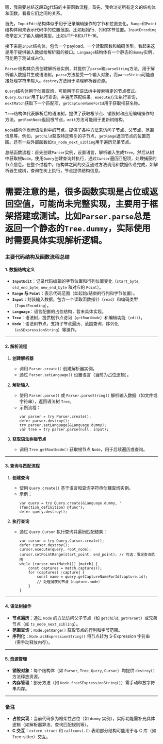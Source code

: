 嗯，我需要总结这段Zig代码的主要函数流程。首先，我会浏览所有定义的结构体和函数，看看它们之间的关系。

首先，`InputEdit`结构体似乎用于记录编辑操作的字节和位置变化。`Range`和`Point`结构体用来表示代码中的位置范围，比如起始行、列和字节位置。`InputEncoding`枚举定义了输入编码类型，比如UTF-8和UTF-16。

接下来是`Input`结构体，包含一个payload、一个读取函数和编码类型。看起来这是用于提供输入数据给解析器的接口。`Language`结构体有一个静态的`dummy`实例，可能用于测试或占位。

`Parser`结构体负责创建解析器实例，并提供了`parse`和`parseString`方法，用于解析输入数据并生成语法树。`parse`方法接受一个输入对象，而`parseString`可能直接处理字符串输入。`destroy`方法用于清理解析器资源。

`Query`结构体用于创建查询，可能用于在语法树中搜索特定的节点模式。`Query.Cursor`用于执行查询，并遍历匹配结果。`execute`方法执行查询，`nextMatch`获取下一个匹配项，`getCaptureNameForId`用于获取捕获名称。

`Tree`结构体代表解析后的语法树，提供了获取根节点、销毁树和应用编辑操作的方法。`getRootNode`返回根节点，`edit`方法可能用于更新树结构。

`Node`结构体表示语法树中的节点，提供了各种方法来访问子节点、父节点、范围信息等。例如，`getChild`获取特定索引的子节点，`getRange`返回节点的位置范围。还有一些外部函数如`ts_node_next_sibling`用于遍历兄弟节点。

总结函数流程：首先创建`Parser`实例，设置语言，解析输入生成`Tree`。然后从树中获取根`Node`，使用`Query`创建查询并执行，通过`Cursor`遍历匹配项，处理捕获的节点信息。在整个过程中，结构体之间的交互通过方法调用和数据传递完成，如解析器生成树，查询在树上执行，节点提供结构信息。

需要注意的是，很多函数实现是占位或返回空值，可能尚未完整实现，主要用于框架搭建或测试。比如`Parser.parse`总是返回一个静态的`Tree.dummy`，实际使用时需要具体实现解析逻辑。
================================================
### 主要代码结构及函数流程总结

#### 1. **数据结构定义**
- **`InputEdit`**：记录代码编辑的字节位置和行列位置变化（`start_byte`, `old_end_byte`, `new_end_byte` 和对应的 `Point`）。
- **`Range` 与 `Point`**：表示代码范围（如起始/结束的行列和字节位置）。
- **`Input`**：封装输入数据，包含一个读取函数指针（`read`）和编码类型（`InputEncoding`）。
- **`Language`**：语言配置的占位结构，暂未具体实现。
- **`Tree`**：语法树，提供根节点访问（`getRootNode`）和编辑功能（`edit`）。
- **`Node`**：语法树节点，支持子节点遍历、范围查询、序列化（`asSExpressionString`）等操作。

---

#### 2. **解析流程**
1. **创建解析器**  
   - 调用 `Parser.create()` 创建解析器实例。
   - 通过 `Parser.setLanguage()` 设置语言（当前为占位逻辑）。
2. **解析输入**  
   - 使用 `Parser.parse()` 或 `Parser.parseString()` 解析输入数据（如文件或字符串），返回语法树 `Tree`。
   - 示例流程：  
     ```zig
     var parser = try Parser.create();
     defer parser.destroy();
     try parser.setLanguage(&Language.dummy);
     var tree = try parser.parse(null, input);
     ```

3. **获取语法树根节点**  
   - 调用 `Tree.getRootNode()` 获取根节点 `Node`，用于后续遍历或查询。

---

#### 3. **查询与匹配流程**
1. **创建查询**  
   - 使用 `Query.create()` 基于语言和查询字符串创建查询实例。
   - 示例：  
     ```zig
     var query = try Query.create(&Language.dummy, "(function_definition) @func");
     defer query.destroy();
     ```

2. **执行查询**  
   - 通过 `Query.Cursor` 执行查询并遍历匹配结果：  
     ```zig
     var cursor = try Query.Cursor.create();
     defer cursor.destroy();
     cursor.execute(query, root_node);
     cursor.setPointRange(start_point, end_point); // 可选：限定查询范围
     while (cursor.nextMatch()) |match| {
         const captures = match.captures();
         for (captures) |capture| {
             const name = query.getCaptureNameForId(capture.id);
             // 处理捕获的节点（capture.node）
         }
     }
     ```

---

#### 4. **语法树操作**
- **节点遍历**：通过 `Node` 的方法访问父子节点（如 `getChild`, `getParent`）或兄弟节点（如 `ts_node_next_sibling`）。
- **范围查询**：`Node.getRange()` 获取节点的行列和字节范围。
- **序列化**：`Node.asSExpressionString()` 将节点转为 S-Expression 字符串（需手动释放内存）。

---

#### 5. **资源管理**
- **销毁对象**：每个结构体（如 `Parser`, `Tree`, `Query`, `Cursor`）均提供 `destroy()` 方法释放资源。
- **内存管理**：部分方法（如 `Node.freeSExpressionString()`）需手动释放字符串内存。

---

### 备注
- **占位实现**：当前代码多为框架性占位（如 `dummy` 实例），实际功能需补充具体逻辑（如解析器算法、查询匹配规则等）。
- **C 交互**：`extern struct` 和 `callconv(.C)` 表明部分结构可能用于与 C 库（如 Tree-sitter）交互。